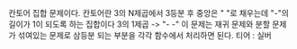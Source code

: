 칸토어 집합 문제이다.
칸토어란 3의 N제곱에서 3등분 후 중앙은 " "로 채우는데 "-"의 길이가 1이 되도록 하는 집합이다
3의 1제곱 -> "- -"
이 문제는 재귀 문제와 분할 문제가 섞여있는 문제로 삼등분 되는 부분을 각각 함수에서 처리하면 된다.
티어 : 실버
